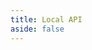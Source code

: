 ```yaml
---
title: Local API
aside: false
---
```


<script setup>
  import ApiDoc from "../components/ApiDoc.vue";
</script>

<ClientOnly>
   <ApiDoc specUrl="./openapi.yaml"/>
</ClientOnly>
